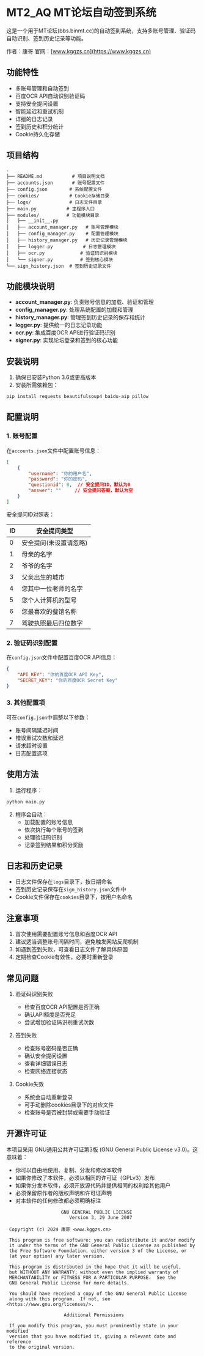 # MT2_AQ MT论坛自动签到系统

这是一个用于MT论坛(bbs.binmt.cc)的自动签到系统，支持多账号管理、验证码自动识别、签到历史记录等功能。

作者：康哥
官网：[www.kggzs.cn](https://www.kggzs.cn)

## 功能特性

- 多账号管理和自动签到
- 百度OCR API自动识别验证码
- 支持安全提问设置
- 智能延迟和重试机制
- 详细的日志记录
- 签到历史和积分统计
- Cookie持久化存储

## 项目结构

```
.
├── README.md           # 项目说明文档
├── accounts.json       # 账号配置文件
├── config.json        # 系统配置文件
├── cookies/           # Cookie存储目录
├── logs/              # 日志文件目录
├── main.py           # 主程序入口
├── modules/          # 功能模块目录
│   ├── __init__.py
│   ├── account_manager.py   # 账号管理模块
│   ├── config_manager.py    # 配置管理模块
│   ├── history_manager.py   # 历史记录管理模块
│   ├── logger.py           # 日志管理模块
│   ├── ocr.py             # 验证码识别模块
│   └── signer.py          # 签到核心模块
└── sign_history.json  # 签到历史记录文件
```

## 功能模块说明

- **account_manager.py**: 负责账号信息的加载、验证和管理
- **config_manager.py**: 处理系统配置的加载和管理
- **history_manager.py**: 管理签到历史记录的保存和统计
- **logger.py**: 提供统一的日志记录功能
- **ocr.py**: 集成百度OCR API进行验证码识别
- **signer.py**: 实现论坛登录和签到的核心功能

## 安装说明

1. 确保已安装Python 3.6或更高版本
2. 安装所需依赖包：
```bash
pip install requests beautifulsoup4 baidu-aip pillow
```

## 配置说明

### 1. 账号配置
在`accounts.json`文件中配置账号信息：
```json
[
    {
        "username": "你的用户名",
        "password": "你的密码",
        "questionid": 0,  // 安全提问ID，默认为0
        "answer": ""     // 安全提问答案，默认为空
    }
]
```

安全提问ID对照表：

| ID | 安全提问类型 |
|----|-------------|
| 0 | 安全提问(未设置请忽略) |
| 1 | 母亲的名字 |
| 2 | 爷爷的名字 |
| 3 | 父亲出生的城市 |
| 4 | 您其中一位老师的名字 |
| 5 | 您个人计算机的型号 |
| 6 | 您最喜欢的餐馆名称 |
| 7 | 驾驶执照最后四位数字 |

### 2. 验证码识别配置
在`config.json`文件中配置百度OCR API信息：
```json
{
    "API_KEY": "你的百度OCR API Key",
    "SECRET_KEY": "你的百度OCR Secret Key"
}
```

### 3. 其他配置项
可在`config.json`中调整以下参数：
- 账号间隔延迟时间
- 错误重试次数和延迟
- 请求超时设置
- 日志配置选项

## 使用方法

1. 运行程序：
```bash
python main.py
```

2. 程序会自动：
   - 加载配置的账号信息
   - 依次执行每个账号的签到
   - 处理验证码识别
   - 记录签到结果和积分奖励

## 日志和历史记录

- 日志文件保存在`logs`目录下，按日期命名
- 签到历史记录保存在`sign_history.json`文件中
- Cookie文件保存在`cookies`目录下，按用户名命名

## 注意事项

1. 首次使用需要配置账号信息和百度OCR API
2. 建议适当调整账号间隔时间，避免触发网站反爬机制
3. 如遇到签到失败，可查看日志文件了解具体原因
4. 定期检查Cookie有效性，必要时重新登录

## 常见问题

1. 验证码识别失败
   - 检查百度OCR API配置是否正确
   - 确认API额度是否充足
   - 尝试增加验证码识别重试次数

2. 签到失败
   - 检查账号密码是否正确
   - 确认安全提问设置
   - 查看详细错误日志
   - 检查网络连接状态

3. Cookie失效
   - 系统会自动重新登录
   - 可手动删除cookies目录下的对应文件
   - 检查账号是否被封禁或需要手动验证

## 开源许可证

本项目采用 GNU通用公共许可证第3版 (GNU General Public License v3.0)。这意味着：

- 你可以自由地使用、复制、分发和修改本软件
- 如果你修改了本软件，必须以相同的许可证（GPLv3）发布
- 如果你分发本软件，必须开放源代码并提供相同的权利给其他用户
- 必须保留原作者的版权声明和许可证声明
- 对本软件的任何修改都必须明确标注

```
                    GNU GENERAL PUBLIC LICENSE
                       Version 3, 29 June 2007

 Copyright (c) 2024 康哥 <www.kggzs.cn>

 This program is free software: you can redistribute it and/or modify
 it under the terms of the GNU General Public License as published by
 the Free Software Foundation, either version 3 of the License, or
 (at your option) any later version.

 This program is distributed in the hope that it will be useful,
 but WITHOUT ANY WARRANTY; without even the implied warranty of
 MERCHANTABILITY or FITNESS FOR A PARTICULAR PURPOSE.  See the
 GNU General Public License for more details.

 You should have received a copy of the GNU General Public License
 along with this program.  If not, see <https://www.gnu.org/licenses/>.

                     Additional Permissions

 If you modify this program, you must prominently state in your modified
 version that you have modified it, giving a relevant date and reference
 to the original version.
```

